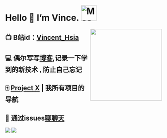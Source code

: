 # Hello 👋 I’m Vince. <img src="https://i.imgur.com/veZrcC7.gif" alt="Meaow" width="50" />
<img align='right' src="https://media.giphy.com/media/M9gbBd9nbDrOTu1Mqx/giphy.gif" width="230">

## 📺 B站id：[Vincent_Hsia](https://space.bilibili.com/16127372)
## 💻 偶尔写写[博客](https://vincent3hsia.github.io),记录一下学到的新技术 , 防止自己忘记
## 🀄 [Project X](https://vincent3hsia.github.io/Project_X) | 我所有项目的导航
## 💬 通过issues[聊聊天](https://github.com/Vincent3Hsia/Hello-World/issues)

<div>
<!--   <p><img src="avatar.svg" height="200" /></p> -->
<!--   <p align="center">🔭 I’m Vince.</p> -->


<!--   <p>懒惰的人总是被世界推动着做事，在被动中遭受着“不得不”的折磨，在空虚中享受着自欺欺人的舒适。</p> -->
<!-- 
  <p>
    <img src="https://img.shields.io/github/followers/Vincent3Hsia" />
    <img src="https://img.shields.io/github/stars/Vincent3Hsia" />
    <img src="https://visitor-badge.glitch.me/badge?page_id=Vincent3Hsia.Vincent3Hsia.README.md" />
  </p>
-->
  <p>
    <img src="https://github-readme-stats.vercel.app/api?username=Vincent3Hsia&show_icons=true&theme=gotham" />
    <!-- <img src="https://github-readme-stats.vercel.app/api/top-langs/?username=Vincent3Hsia&layout=compact&theme=dark" height="165" /> -->
    <img src="https://raw.githubusercontent.com/Vincent3Hsia/github-stats-transparent/output/generated/languages.svg" />

  </p>
</div>

<div>
    <!--   todo  加网页导航 -->
</div>

<!-- ![Vincent3Hsia's github stats](https://github-readme-stats.vercel.app/api?username=Vincent3Hsia&show_icons=true&include_all_commits=true&theme=dark)   -->
<!-- ![Top Langs](https://github-readme-stats.vercel.app/api/top-langs/?username=Vincent3Hsia&layout=compact&theme=dark) -->
<!-- ![Top Langs](https://raw.githubusercontent.com/Vincent3Hsia/github-stats-transparent/output/generated/languages.svg) -->



<!-- 
**Vincent3Hsia/Vincent3Hsia** is a ✨ _special_ ✨ repository because its `README.md` (this file) appears on your GitHub profile.

Here are some ideas to get you started:

- 🔭 I’m currently working on ...
- 🌱 I’m currently learning ...
- 👯 I’m looking to collaborate on ...
- 🤔 I’m looking for help with ...
- 💬 Ask me about ...
- 📫 How to reach me: ...
- 😄 Pronouns: ...
- ⚡ Fun fact: ...
 -->


